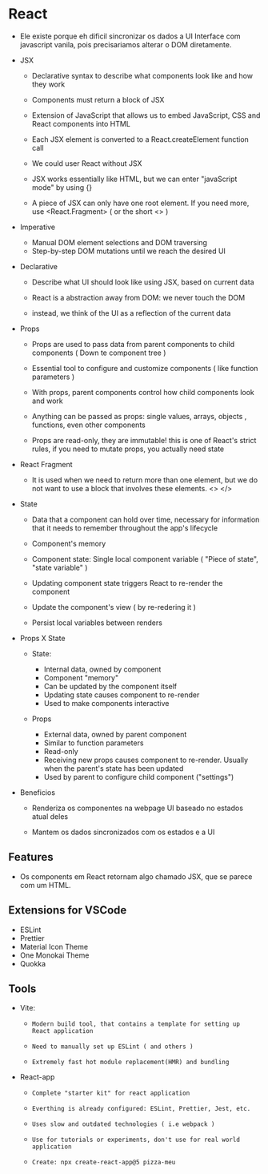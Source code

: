 # React

- Ele existe porque eh dificil sincronizar os dados a UI Interface com javascript vanila, pois precisariamos alterar o DOM diretamente.

- JSX

  - Declarative syntax to describe what components look like and how they work

  - Components must return a block of JSX

  - Extension of JavaScript that allows us to embed JavaScript, CSS and React components into HTML

  - Each JSX element is converted to a React.createElement function call

  - We could user React without JSX

  - JSX works essentially like HTML, but we can enter "javaScript mode" by using {}

  - A piece of JSX can only have one root element. If you need more, use <React.Fragment> ( or the short <> )

- Imperative

  - Manual DOM element selections and DOM traversing
  - Step-by-step DOM mutations until we reach the desired UI

- Declarative

  - Describe what UI should look like using JSX, based on current data

  - React is a abstraction away from DOM: we never touch the DOM

  - instead, we think of the UI as a reflection of the current data

- Props

  - Props are used to pass data from parent components to child components ( Down te component tree )

  - Essential tool to configure and customize components ( like function parameters )

  - With props, parent components control how child components look and work

  - Anything can be passed as props: single values, arrays, objects , functions, even other components

  - Props are read-only, they are immutable! this is one of React's strict rules, if you need to mutate props, you actually need state

- React Fragment

  - It is used when we need to return more than one element, but we do not want to use a block that involves these elements. <> </>

- State

  - Data that a component can hold over time, necessary for information that it needs to remember throughout the app's lifecycle

  - Component's memory

  - Component state: Single local component variable ( "Piece of state", "state variable" )

  - Updating component state triggers React to re-render the component

  - Update the component's view ( by re-redering it )

  - Persist local variables between renders

- Props X State

  - State:

    - Internal data, owned by component
    - Component "memory"
    - Can be updated by the component itself
    - Updating state causes component to re-render
    - Used to make components interactive

  - Props
    - External data, owned by parent component
    - Similar to function parameters
    - Read-only
    - Receiving new props causes component to re-render.
      Usually when the parent's state has been updated
    - Used by parent to configure child component ("settings")

- Beneficios

  - Renderiza os componentes na webpage UI baseado no estados atual deles

  - Mantem os dados sincronizados com os estados e a UI

## Features

- Os components em React retornam algo chamado JSX, que se parece com um HTML.

## Extensions for VSCode

- ESLint
- Prettier
- Material Icon Theme
- One Monokai Theme
- Quokka

## Tools

- Vite:

  - `Modern build tool, that contains a template for setting up React application`

  - `Need to manually set up ESLint ( and others )`

  - `Extremely fast hot module replacement(HMR) and bundling`

- React-app

  - `Complete "starter kit" for react application`

  - `Everthing is already configured: ESLint, Prettier, Jest, etc.`

  - `Uses slow and outdated technologies ( i.e webpack )`

  - `Use for tutorials or experiments, don't use for real world application`

  - `Create: npx create-react-app@5 pizza-meu`
